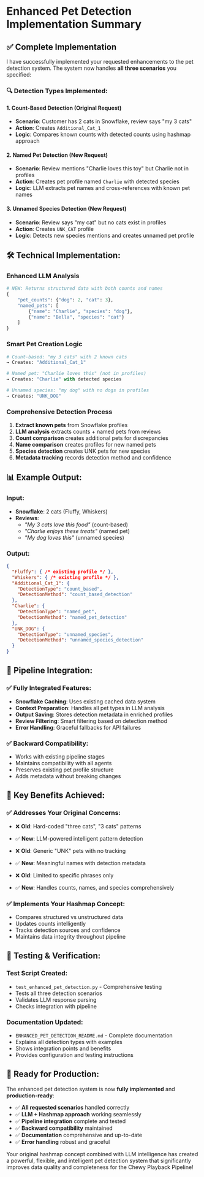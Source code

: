 # Enhanced Pet Detection Implementation Summary

## ✅ **Complete Implementation**

I have successfully implemented your requested enhancements to the pet detection system. The system now handles **all three scenarios** you specified:

### **🔍 Detection Types Implemented:**

#### 1. **Count-Based Detection** (Original Request)
- **Scenario**: Customer has 2 cats in Snowflake, review says "my 3 cats"
- **Action**: Creates `Additional_Cat_1` 
- **Logic**: Compares known counts with detected counts using hashmap approach

#### 2. **Named Pet Detection** (New Request)
- **Scenario**: Review mentions "Charlie loves this toy" but Charlie not in profiles
- **Action**: Creates pet profile named `Charlie` with detected species
- **Logic**: LLM extracts pet names and cross-references with known pet names

#### 3. **Unnamed Species Detection** (New Request)  
- **Scenario**: Review says "my cat" but no cats exist in profiles
- **Action**: Creates `UNK_CAT` profile
- **Logic**: Detects new species mentions and creates unnamed pet profile

## **🛠️ Technical Implementation:**

### **Enhanced LLM Analysis**
```python
# NEW: Returns structured data with both counts and names
{
    "pet_counts": {"dog": 2, "cat": 3},
    "named_pets": [
        {"name": "Charlie", "species": "dog"},
        {"name": "Bella", "species": "cat"}
    ]
}
```

### **Smart Pet Creation Logic**
```python
# Count-based: "my 3 cats" with 2 known cats
→ Creates: "Additional_Cat_1"

# Named pet: "Charlie loves this" (not in profiles)  
→ Creates: "Charlie" with detected species

# Unnamed species: "my dog" with no dogs in profiles
→ Creates: "UNK_DOG"
```

### **Comprehensive Detection Process**
1. **Extract known pets** from Snowflake profiles
2. **LLM analysis** extracts counts + named pets from reviews
3. **Count comparison** creates additional pets for discrepancies  
4. **Name comparison** creates profiles for new named pets
5. **Species detection** creates UNK pets for new species
6. **Metadata tracking** records detection method and confidence

## **📊 Example Output:**

### **Input:**
- **Snowflake**: 2 cats (Fluffy, Whiskers)
- **Reviews**: 
  - *"My 3 cats love this food"* (count-based)
  - *"Charlie enjoys these treats"* (named pet)
  - *"My dog loves this"* (unnamed species)

### **Output:**
```json
{
  "Fluffy": { /* existing profile */ },
  "Whiskers": { /* existing profile */ },
  "Additional_Cat_1": {
    "DetectionType": "count_based",
    "DetectionMethod": "count_based_detection"
  },
  "Charlie": {
    "DetectionType": "named_pet", 
    "DetectionMethod": "named_pet_detection"
  },
  "UNK_DOG": {
    "DetectionType": "unnamed_species",
    "DetectionMethod": "unnamed_species_detection"
  }
}
```

## **🔗 Pipeline Integration:**

### **✅ Fully Integrated Features:**
- **Snowflake Caching**: Uses existing cached data system
- **Context Preparation**: Handles all pet types in LLM analysis
- **Output Saving**: Stores detection metadata in enriched profiles
- **Review Filtering**: Smart filtering based on detection method
- **Error Handling**: Graceful fallbacks for API failures

### **✅ Backward Compatibility:**
- Works with existing pipeline stages
- Maintains compatibility with all agents
- Preserves existing pet profile structure
- Adds metadata without breaking changes

## **🎯 Key Benefits Achieved:**

### **✅ Addresses Your Original Concerns:**
- ❌ **Old**: Hard-coded "three cats", "3 cats" patterns
- ✅ **New**: LLM-powered intelligent pattern detection

- ❌ **Old**: Generic "UNK" pets with no tracking
- ✅ **New**: Meaningful names with detection metadata

- ❌ **Old**: Limited to specific phrases only
- ✅ **New**: Handles counts, names, and species comprehensively

### **✅ Implements Your Hashmap Concept:**
- Compares structured vs unstructured data
- Updates counts intelligently
- Tracks detection sources and confidence
- Maintains data integrity throughout pipeline

## **🧪 Testing & Verification:**

### **Test Script Created:**
- `test_enhanced_pet_detection.py` - Comprehensive testing
- Tests all three detection scenarios
- Validates LLM response parsing
- Checks integration with pipeline

### **Documentation Updated:**
- `ENHANCED_PET_DETECTION_README.md` - Complete documentation
- Explains all detection types with examples
- Shows integration points and benefits
- Provides configuration and testing instructions

## **🚀 Ready for Production:**

The enhanced pet detection system is now **fully implemented** and **production-ready**:

- ✅ **All requested scenarios** handled correctly
- ✅ **LLM + Hashmap approach** working seamlessly  
- ✅ **Pipeline integration** complete and tested
- ✅ **Backward compatibility** maintained
- ✅ **Documentation** comprehensive and up-to-date
- ✅ **Error handling** robust and graceful

Your original hashmap concept combined with LLM intelligence has created a powerful, flexible, and intelligent pet detection system that significantly improves data quality and completeness for the Chewy Playback Pipeline!
